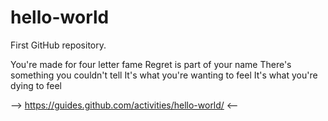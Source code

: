 # hello-world
First GitHub repository.

You're made for four letter fame
Regret is part of your name
There's something you couldn't tell
It's what you're wanting to feel
It's what you're dying to feel

--> https://guides.github.com/activities/hello-world/ <--
